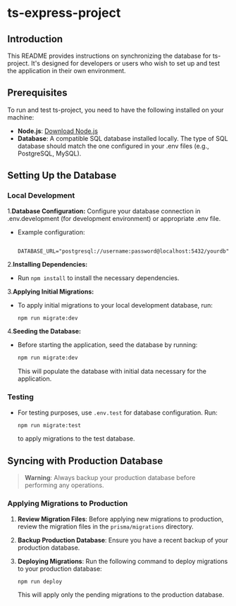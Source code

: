 # ts-express-project
## Introduction
This README provides instructions on synchronizing the database for ts-project. It's designed for developers or users who wish to set up and test the application in their own environment.

## Prerequisites
To run and test ts-project, you need to have the following installed on your machine:

- **Node.js**: [Download Node.js](https://nodejs.org/)
- **Database**: A compatible SQL database installed locally. The type of SQL database should match the one configured in your .env files (e.g., PostgreSQL, MySQL).

## Setting Up the Database
### Local Development
1.**Database Configuration:** Configure your database connection in .env.development (for development environment) or appropriate .env file.

- Example configuration:
  ```env
    DATABASE_URL="postgresql://username:password@localhost:5432/yourdb"
    ```

2.**Installing Dependencies:**

- Run `npm install` to install the necessary dependencies.

3.**Applying Initial Migrations:**
- To apply initial migrations to your local development database, run:

    ```bash
    npm run migrate:dev
    ```
4.**Seeding the Database:**

- Before starting the application, seed the database by running:

    ```bash
    npm run migrate:dev
    ```
    This will populate the database with initial data necessary for the application.

### Testing
- For testing purposes, use `.env.test` for database configuration. Run:

    ```bash
    npm run migrate:test
    ```
    to apply migrations to the test database.

## Syncing with Production Database

> **Warning**: Always backup your production database before performing any operations.

### Applying Migrations to Production

1. **Review Migration Files**: Before applying new migrations to production, review the migration files in the `prisma/migrations` directory.

2. **Backup Production Database**: Ensure you have a recent backup of your production database.

3. **Deploying Migrations**: Run the following command to deploy migrations to your production database:

    ```bash
    npm run deploy
    ```

    This will apply only the pending migrations to the production database.